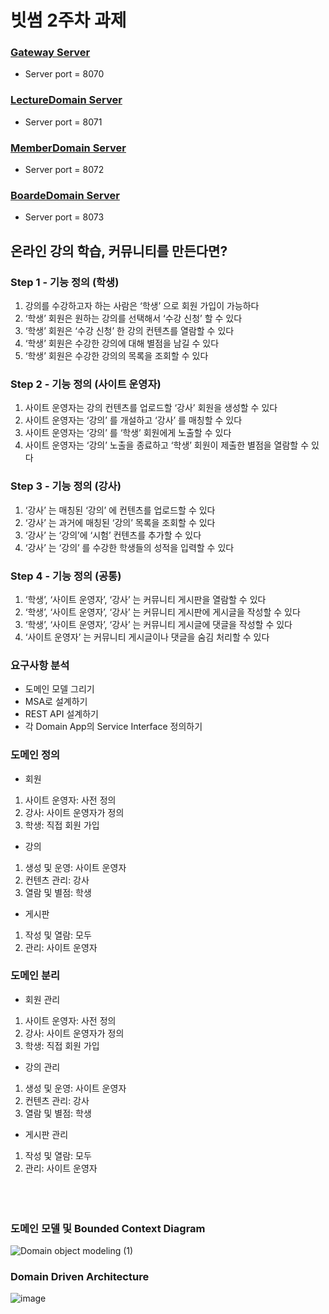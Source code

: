 # 빗썸 2주차 과제
### [Gateway Server](https://github.com/HayanYoo/bithumb-onlineLecture-gateway)
- Server port = 8070
### [LectureDomain Server](https://github.com/HayanYoo/-bithumb-onlineLecture-lecture)
- Server port = 8071
### [MemberDomain Server](https://github.com/HayanYoo/bithumb-onlineLecture-member)
- Server port = 8072
### [BoardeDomain Server](https://github.com/HayanYoo/bithumb-onlineLecture-board)
- Server port = 8073

## 온라인 강의 학습, 커뮤니티를 만든다면?
### Step 1 - 기능 정의 (학생)
1. 강의를 수강하고자 하는 사람은 ‘학생’ 으로 회원 가입이 가능하다
2. ‘학생’ 회원은 원하는 강의를 선택해서 ‘수강 신청’ 할 수 있다
3. ‘학생’ 회원은 ‘수강 신청’ 한 강의 컨텐츠를 열람할 수 있다
4. ‘학생’ 회원은 수강한 강의에 대해 별점을 남길 수 있다
5. ‘학생’ 회원은 수강한 강의의 목록을 조회할 수 있다
### Step 2 - 기능 정의 (사이트 운영자)
1. 사이트 운영자는 강의 컨텐츠를 업로드할 ‘강사’ 회원을 생성할 수 있다
2. 사이트 운영자는 ‘강의’ 를 개설하고 ‘강사’ 를 매칭할 수 있다
3. 사이트 운영자는 ‘강의’ 를 ‘학생’ 회원에게 노출할 수 있다
4. 사이트 운영자는 ‘강의’ 노출을 종료하고 ‘학생’ 회원이 제출한 별점을 열람할 수 있다
### Step 3 - 기능 정의 (강사)
1. ‘강사’ 는 매칭된 ‘강의’ 에 컨텐츠를 업로드할 수 있다
2. ‘강사’ 는 과거에 매칭된 ‘강의’ 목록을 조회할 수 있다
3. ‘강사’ 는 ‘강의’에 ‘시험’ 컨텐츠를 추가할 수 있다
4. ‘강사’ 는 ‘강의’ 를 수강한 학생들의 성적을 입력할 수 있다
### Step 4 - 기능 정의 (공통)
1. ‘학생’, ‘사이트 운영자’, ‘강사’ 는 커뮤니티 게시판을 열람할 수 있다
2. ‘학생’, ‘사이트 운영자’, ‘강사’ 는 커뮤니티 게시판에 게시글을 작성할 수 있다
3. ‘학생’, ‘사이트 운영자’, ‘강사’ 는 커뮤니티 게시글에 댓글을 작성할 수 있다
4. ‘사이트 운영자’ 는 커뮤니티 게시글이나 댓글을 숨김 처리할 수 있다
### 요구사항 분석
* 도메인 모델 그리기
* MSA로 설계하기
* REST API 설계하기
* 각 Domain App의 Service Interface 정의하기
### 도메인 정의
* 회원
1. 사이트 운영자: 사전 정의
2. 강사: 사이트 운영자가 정의
3. 학생: 직접 회원 가입
* 강의
1. 생성 및 운영: 사이트 운영자
2. 컨텐츠 관리: 강사
3. 열람 및 별점: 학생
* 게시판
1. 작성 및 열람: 모두
2. 관리: 사이트 운영자
### 도메인 분리
* 회원 관리
1. 사이트 운영자: 사전 정의
2. 강사: 사이트 운영자가 정의
3. 학생: 직접 회원 가입
* 강의 관리
1. 생성 및 운영: 사이트 운영자
2. 컨텐츠 관리: 강사
3. 열람 및 별점: 학생
* 게시판 관리
1. 작성 및 열람: 모두
2. 관리: 사이트 운영자
 <br><br><br><br>
### 도메인 모델 및 Bounded Context Diagram
![Domain object modeling (1)](https://user-images.githubusercontent.com/73471529/164623080-40f8659f-afb4-481e-ba24-ee0e6cdb9592.png)



### Domain Driven Architecture
![image](https://user-images.githubusercontent.com/73471529/164626688-bf425b64-ee72-46ae-bbbc-7e8ab8339c1a.png)


